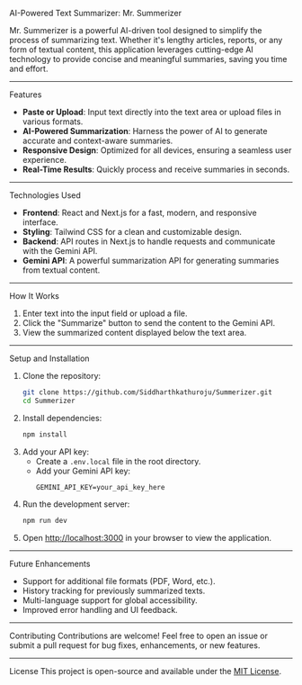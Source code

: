 AI-Powered Text Summarizer: Mr. Summerizer

Mr. Summerizer is a powerful AI-driven tool designed to simplify the process of summarizing text. Whether it's lengthy articles, reports, or any form of textual content, this application leverages cutting-edge AI technology to provide concise and meaningful summaries, saving you time and effort.

---

Features
- **Paste or Upload**: Input text directly into the text area or upload files in various formats.
- **AI-Powered Summarization**: Harness the power of AI to generate accurate and context-aware summaries.
- **Responsive Design**: Optimized for all devices, ensuring a seamless user experience.
- **Real-Time Results**: Quickly process and receive summaries in seconds.

---

Technologies Used
- **Frontend**: React and Next.js for a fast, modern, and responsive interface.
- **Styling**: Tailwind CSS for a clean and customizable design.
- **Backend**: API routes in Next.js to handle requests and communicate with the Gemini API.
- **Gemini API**: A powerful summarization API for generating summaries from textual content.

---

How It Works
1. Enter text into the input field or upload a file.
2. Click the "Summarize" button to send the content to the Gemini API.
3. View the summarized content displayed below the text area.

---

Setup and Installation
1. Clone the repository:
   ```bash
   git clone https://github.com/Siddharthkathuroju/Summerizer.git
   cd Summerizer
   ```
2. Install dependencies:
   ```bash
   npm install
   ```
3. Add your API key:
   - Create a `.env.local` file in the root directory.
   - Add your Gemini API key:
     ```env
     GEMINI_API_KEY=your_api_key_here
     ```
4. Run the development server:
   ```bash
   npm run dev
   ```
5. Open [http://localhost:3000](http://localhost:3000) in your browser to view the application.

---

Future Enhancements
- Support for additional file formats (PDF, Word, etc.).
- History tracking for previously summarized texts.
- Multi-language support for global accessibility.
- Improved error handling and UI feedback.

---

Contributing
Contributions are welcome! Feel free to open an issue or submit a pull request for bug fixes, enhancements, or new features.

---

License
This project is open-source and available under the [MIT License](LICENSE).



